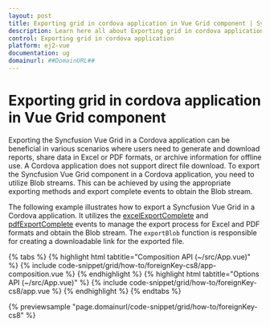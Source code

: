 ```yaml
---
layout: post
title: Exporting grid in cordova application in Vue Grid component | Syncfusion
description: Learn here all about Exporting grid in cordova application in Syncfusion Vue Grid component of Syncfusion Essential JS 2 and more.
control: Exporting grid in cordova application 
platform: ej2-vue
documentation: ug
domainurl: ##DomainURL##
---
```


# Exporting grid in cordova application in Vue Grid component

Exporting the Syncfusion Vue Grid in a Cordova application can be beneficial in various scenarios where users need to generate and download reports, share data in Excel or PDF formats, or archive information for offline use. A Cordova application does not support direct file download. To export the Syncfusion Vue Grid component in a Cordova application, you need to utilize Blob streams. This can be achieved by using the appropriate exporting methods and export complete events to obtain the Blob stream.

The following example illustrates how to export a Syncfusion Vue Grid in a Cordova application. It utilizes the [excelExportComplete](https://ej2.syncfusion.com/documentation/api/grid/#excelexportcomplete) and [pdfExportComplete](https://ej2.syncfusion.com/documentation/api/grid/#pdfexportcomplete) events to manage the export process for Excel and PDF formats and obtain the Blob stream. The `exportBlob` function is responsible for creating a downloadable link for the exported file.

{% tabs %}
{% highlight html tabtitle="Composition API (~/src/App.vue)" %}
{% include code-snippet/grid/how-to/foreignKey-cs8/app-composition.vue %}
{% endhighlight %}
{% highlight html tabtitle="Options API (~/src/App.vue)" %}
{% include code-snippet/grid/how-to/foreignKey-cs8/app.vue %}
{% endhighlight %}
{% endtabs %}
        
{% previewsample "page.domainurl/code-snippet/grid/how-to/foreignKey-cs8" %}